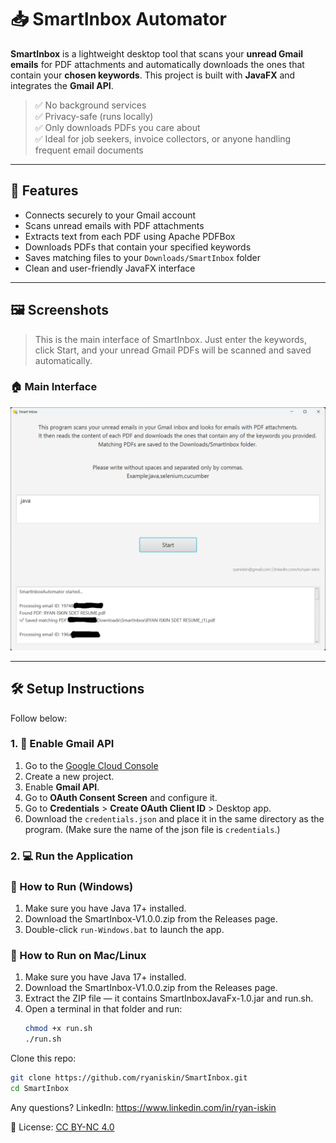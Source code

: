 # 📥 SmartInbox Automator

**SmartInbox** is a lightweight desktop tool that scans your **unread Gmail emails** for PDF attachments and automatically downloads the ones that contain your **chosen keywords**. This project is built with **JavaFX** and integrates the **Gmail API**.

> ✅ No background services  
> ✅ Privacy-safe (runs locally)  
> ✅ Only downloads PDFs you care about  
> ✅ Ideal for job seekers, invoice collectors, or anyone handling frequent email documents

---

## 🚀 Features

- Connects securely to your Gmail account
- Scans unread emails with PDF attachments
- Extracts text from each PDF using Apache PDFBox
- Downloads PDFs that contain your specified keywords
- Saves matching files to your `Downloads/SmartInbox` folder
- Clean and user-friendly JavaFX interface

---

## 🖼 Screenshots

> This is the main interface of SmartInbox. Just enter the keywords, click Start, and your unread Gmail PDFs will be scanned and saved automatically.

### 🏠 Main Interface
![Main UI](screenshots/smartinbox_demo.png)

---

## 🛠 Setup Instructions

Follow below:

### 1. 🔐 Enable Gmail API

1. Go to the [Google Cloud Console](https://console.cloud.google.com/)
2. Create a new project.
3. Enable **Gmail API**.
4. Go to **OAuth Consent Screen** and configure it.
5. Go to **Credentials** > **Create OAuth Client ID** > Desktop app.
6. Download the `credentials.json` and place it in the same directory as the program. (Make sure the name of the json file is `credentials`.)

### 2. 💻 Run the Application

### 🚀 How to Run (Windows)

1. Make sure you have Java 17+ installed.
2. Download the SmartInbox-V1.0.0.zip from the Releases page.
3. Double-click `run-Windows.bat` to launch the app.

### 🚀 How to Run on Mac/Linux

1. Make sure you have Java 17+ installed.
2. Download the SmartInbox-V1.0.0.zip from the Releases page.
3. Extract the ZIP file — it contains SmartInboxJavaFx-1.0.jar and run.sh.
4. Open a terminal in that folder and run:
   ```bash
   chmod +x run.sh
   ./run.sh

Clone this repo:

   ```bash
   git clone https://github.com/ryaniskin/SmartInbox.git
   cd SmartInbox
```

Any questions? LinkedIn: https://www.linkedin.com/in/ryan-iskin

📄 License: [CC BY-NC 4.0](https://creativecommons.org/licenses/by-nc/4.0/)
